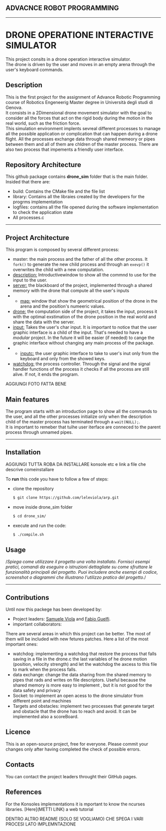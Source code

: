 ## ADVACNCE ROBOT PROGRAMMING
----------------------------

# DRONE OPERATIONE INTERACTIVE SIMULATOR

This project consits in a drone operation interactive simulator.  
The drone is driven by the user and moves in an empty arena through the user's keyboard commands. 

## Description

This is the first project for the assignment of Advance Robotic Programming course of Robotics Engeneerig Master degree in Università degli studi di Genova.  
It consists in a 2Dimensional drone movement simulator with the goal to consider all the forces that act on the rigid body during the motion in the real world, such as the friction force.  
This simulation environment implents sevreal different processes to manage all the possible application or complication that can happen during a drone flight. 
All the  processes exchange data through shared memeory or pipes between them and all of them are chldren of the master process.  There are also two process that impements a friendly user interface.  

## Repository Architecture

This github package contains **drone_sim** folder that is the main folder. Insided that there are:  
* build: Contains the CMake file and the file list
* library: Contains all the libraies created by the developers for the progrms implementation 
* logfiles: contains all the file opened during the software implementation to check the application state
* All processes.c


-----------------------
## Project Architecture

This program is composed by several different process:
* master: the main process and the father of all the other process. It `fork()` to generate the new child process and through an `exevp()` it overwrites the child with a new computation.
* [description:](https://github.com/leleviola/arp/blob/master/drone_sim/description.c) Introductivewindow to show all the commnd to use for the input to the user.
* [server:](https://github.com/leleviola/arp/blob/master/drone_sim/server.c) the blackboard  of the project, implemented through a shared memory with the drone that compute all the user's inputs
* * [map:](https://github.com/leleviola/arp/blob/master/drone_sim/map.c) window that show the geometrical position of the drone in the arena and the position's numeeric values.
* [drone:](https://github.com/leleviola/arp/blob/master/drone_sim/drone.c) the computation side of the project, it takes the input, process it with the optimal exstimation of the drone position in the real world and share the data with the server.
* [input:](https://github.com/leleviola/arp/blob/master/drone_sim/input.c)  Takes the user's char input. It is important to notice that the user graphic interface is a child of the input. That's needed to have a $modular$ project. In the future it will be easier (if needed) to cange the graphic interface without changing any main process of the package.
* * [inputc:](https://github.com/leleviola/arp/blob/master/drone_sim/inputcou.c) the user graphic interface to take to user's inut only from the keyboard and only from the showed keys.
* [watchdog:](https://github.com/leleviola/arp/blob/master/drone_sim/wd.c)  the process controller. Through the signal and the signal handler functions of the process it checks if all the process are still alive. If not, it ends the program.
  
AGGIUNGI FOTO FATTA BENE

## Main features
The program starts with an introduction page to show all the commands to the user, and all the other processes initialize only when the description child of the master process has terminated through a `wait(NULL);`.  
It is important to remeber that tuìhe user iterface are conneced to the parent process through unnamed pipes.

---------------
## Installation  

AGGIUNGI TUTTA ROBA DA INSTALLARE konsole etc e link a file che descrive comeinstallare

To **run** this code you have to follow a few of steps:
* clone the repository
  ```bash
  $ git clone https://github.com/leleviola/arp.git
  ```
* move inside drone_sim folder 
  ```bash
  $ cd drone_sim/
  ```
* execute and run the code:
  ```bash
  $ ./compile.sh
  ```
  
## Usage
/*Spiega come utilizzare il progetto una volta installato. Fornisci esempi pratici, comandi da eseguire o istruzioni dettagliate su come sfruttare le funzionalità principali del progetto. Puoi includere anche esempi di codice, screenshot o diagrammi che illustrano l'utilizzo pratico del progetto.*/

----------------
## Contributions

Until now this packege has been developed by:
* Project leaders: [Samuele Viola](https://github.com/leleviola) and [Fabio Guelfi](https://github.com/fabiogueunige).
* important collaborators:
  
There are several areas in which this project can be better. The most of them will be included with new fetures patches. Here a list of the most important ones:
- watchdog: implementing a watchdog that restore the process that falls saving in a file in the drone.c the last variables of he drone motion (position, velocity strength) and let the watchdog the axcess to this file to mark when the process falls.
- data exchange: change the data sharing from the shared memory to pipes that rads and writes on file descriptors. Useful because the shared memory is more easy to implement , but it is not good for the data safety and privacy
- Socket: to implement an open acess to the drone simulator from different point and machines
- Targets and obstacles: implement two processes that generate target and obstacle that the drone has to reach and avoid. It can be implemented also a scoreBoard. 

## Licence

This is an open-source project, free for everyone.
Please commit your changes only after having completed the check of possible errors.


## Contacts

You can contact the project leaders throught their GitHub pages.

## References

For the Konsoles implementations it is mportant to know the ncurses libraries. [Here](METTI LINK) a web tutorial

DENTRO ALTRO README (SOLO SE VOGLIAMO) CHE SPEGA I VARI PROCESI LATO IMPLEMNTAZIONE
